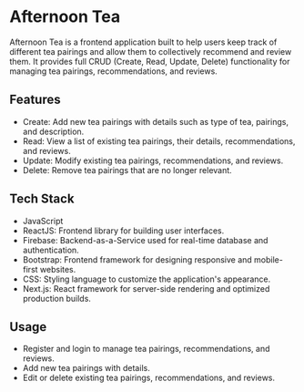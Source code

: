 # Afternoon Tea

Afternoon Tea is a frontend application built to help users keep track of different tea pairings and allow them to collectively recommend and review them. It provides full CRUD (Create, Read, Update, Delete) functionality for managing tea pairings, recommendations, and reviews.

## Features
- Create: Add new tea pairings with details such as type of tea, pairings, and description.
- Read: View a list of existing tea pairings, their details, recommendations, and reviews.
- Update: Modify existing tea pairings, recommendations, and reviews.
- Delete: Remove tea pairings that are no longer relevant.

## Tech Stack
- JavaScript
- ReactJS: Frontend library for building user interfaces.
- Firebase: Backend-as-a-Service used for real-time database and authentication.
- Bootstrap: Frontend framework for designing responsive and mobile-first websites.
- CSS: Styling language to customize the application's appearance.
- Next.js: React framework for server-side rendering and optimized production builds.

## Usage
- Register and login to manage tea pairings, recommendations, and reviews.
- Add new tea pairings with details.
- Edit or delete existing tea pairings, recommendations, and reviews.
